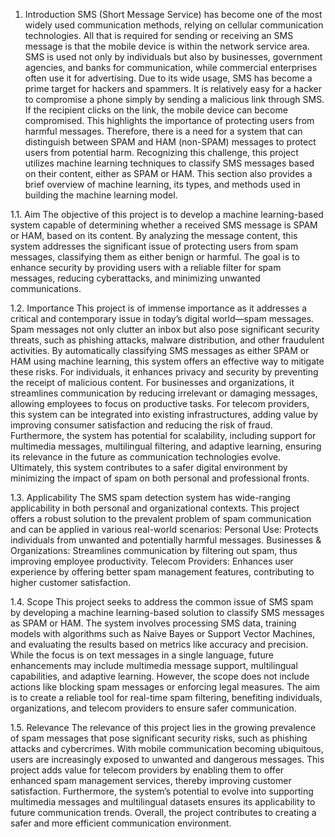 1. Introduction
SMS (Short Message Service) has become one of the most widely used communication methods, relying on cellular communication technologies. All that is required for sending or receiving an SMS message is that the mobile device is within the network service area. SMS is used not only by individuals but also by businesses, government agencies, and banks for communication, while commercial enterprises often use it for advertising. Due to its wide usage, SMS has become a prime target for hackers and spammers.
It is relatively easy for a hacker to compromise a phone simply by sending a malicious link through SMS. If the recipient clicks on the link, the mobile device can become compromised. This highlights the importance of protecting users from harmful messages. Therefore, there is a need for a system that can distinguish between SPAM and HAM (non-SPAM) messages to protect users from potential harm. Recognizing this challenge, this project utilizes machine learning techniques to classify SMS messages based on their content, either as SPAM or HAM. This section also provides a brief overview of machine learning, its types, and methods used in building the machine learning model.

1.1. Aim
The objective of this project is to develop a machine learning-based system capable of determining whether a received SMS message is SPAM or HAM, based on its content. By analyzing the message content, this system addresses the significant issue of protecting users from spam messages, classifying them as either benign or harmful. The goal is to enhance security by providing users with a reliable filter for spam messages, reducing cyberattacks, and minimizing unwanted communications.

1.2. Importance
This project is of immense importance as it addresses a critical and contemporary issue in today’s digital world—spam messages. Spam messages not only clutter an inbox but also pose significant security threats, such as phishing attacks, malware distribution, and other fraudulent activities. By automatically classifying SMS messages as either SPAM or HAM using machine learning, this system offers an effective way to mitigate these risks.
For individuals, it enhances privacy and security by preventing the receipt of malicious content. For businesses and organizations, it streamlines communication by reducing irrelevant or damaging messages, allowing employees to focus on productive tasks. For telecom providers, this system can be integrated into existing infrastructures, adding value by improving consumer satisfaction and reducing the risk of fraud. Furthermore, the system has potential for scalability, including support for multimedia messages, multilingual filtering, and adaptive learning, ensuring its relevance in the future as communication technologies evolve. Ultimately, this system contributes to a safer digital environment by minimizing the impact of spam on both personal and professional fronts.

1.3. Applicability
The SMS spam detection system has wide-ranging applicability in both personal and organizational contexts. This project offers a robust solution to the prevalent problem of spam communication and can be applied in various real-world scenarios:
Personal Use: Protects individuals from unwanted and potentially harmful messages.
Businesses & Organizations: Streamlines communication by filtering out spam, thus improving employee productivity.
Telecom Providers: Enhances user experience by offering better spam management features, contributing to higher customer satisfaction.

1.4. Scope
This project seeks to address the common issue of SMS spam by developing a machine learning-based solution to classify SMS messages as SPAM or HAM. The system involves processing SMS data, training models with algorithms such as Naive Bayes or Support Vector Machines, and evaluating the results based on metrics like accuracy and precision. While the focus is on text messages in a single language, future enhancements may include multimedia message support, multilingual capabilities, and adaptive learning.
However, the scope does not include actions like blocking spam messages or enforcing legal measures. The aim is to create a reliable tool for real-time spam filtering, benefiting individuals, organizations, and telecom providers to ensure safer communication.

1.5. Relevance
The relevance of this project lies in the growing prevalence of spam messages that pose significant security risks, such as phishing attacks and cybercrimes. With mobile communication becoming ubiquitous, users are increasingly exposed to unwanted and dangerous messages. This project adds value for telecom providers by enabling them to offer enhanced spam management services, thereby improving customer satisfaction.
Furthermore, the system’s potential to evolve into supporting multimedia messages and multilingual datasets ensures its applicability to future communication trends. Overall, the project contributes to creating a safer and more efficient communication environment.
